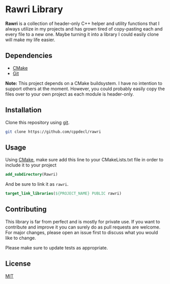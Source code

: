 # Rawri Library

**Rawri** is a collection of header-only C++ helper and utility functions that I always utilize in my projects and has grown tired of copy-pasting each and every file to a new one. Maybe turning it into a library I could easily clone will make my life easier.

## Dependencies
- [CMake](https://cmake.org/)
- [Git](https://git-scm.com/)

**Note:** This project depends on a CMake buildsystem. I have no intention to support others at the moment. However, you could probably easily copy the files over to your own project as each module is header-only.

## Installation

Clone this repository using [git](https://git-scm.com/).

```bash
git clone https://github.com/cppdecl/rawri
```

## Usage

Using [CMake](https://cmake.org/), make sure add this line to your CMakeLists.txt file in order to include it to your project
```cmake
add_subdirectory(Rawri)
```
And be sure to link it as `rawri`.
```cmake
target_link_libraries(${PROJECT_NAME} PUBLIC rawri)
```

## Contributing

This library is far from perfect and is mostly for private use. If you want to contribute and improve it you can surely do as pull requests are welcome. For major changes, please open an issue first
to discuss what you would like to change.

Please make sure to update tests as appropriate.

## License

[MIT](https://choosealicense.com/licenses/mit/)